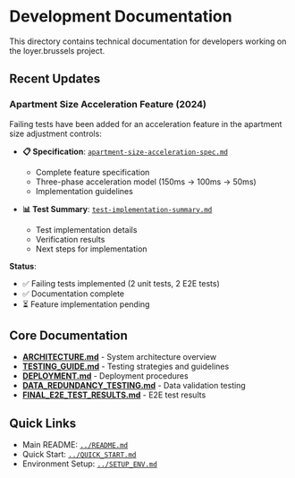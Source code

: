 # Development Documentation

This directory contains technical documentation for developers working on the loyer.brussels project.

## Recent Updates

### Apartment Size Acceleration Feature (2024)

Failing tests have been added for an acceleration feature in the apartment size adjustment controls:

- **📋 Specification**: [`apartment-size-acceleration-spec.md`](./apartment-size-acceleration-spec.md)
  - Complete feature specification
  - Three-phase acceleration model (150ms → 100ms → 50ms)
  - Implementation guidelines

- **📊 Test Summary**: [`test-implementation-summary.md`](./test-implementation-summary.md)
  - Test implementation details
  - Verification results
  - Next steps for implementation

**Status**: 
- ✅ Failing tests implemented (2 unit tests, 2 E2E tests)
- ✅ Documentation complete
- ⏳ Feature implementation pending

## Core Documentation

- **[ARCHITECTURE.md](./ARCHITECTURE.md)** - System architecture overview
- **[TESTING_GUIDE.md](./TESTING_GUIDE.md)** - Testing strategies and guidelines
- **[DEPLOYMENT.md](./DEPLOYMENT.md)** - Deployment procedures
- **[DATA_REDUNDANCY_TESTING.md](./DATA_REDUNDANCY_TESTING.md)** - Data validation testing
- **[FINAL_E2E_TEST_RESULTS.md](./FINAL_E2E_TEST_RESULTS.md)** - E2E test results

## Quick Links

- Main README: [`../README.md`](../README.md)
- Quick Start: [`../QUICK_START.md`](../QUICK_START.md)
- Environment Setup: [`../SETUP_ENV.md`](../SETUP_ENV.md)
